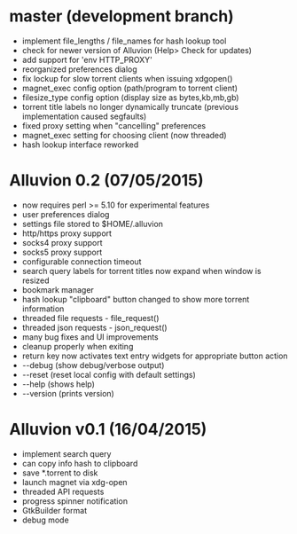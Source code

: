 # master (development branch)

* implement file_lengths / file_names for hash lookup tool
* check for newer version of Alluvion (Help> Check for updates)
* add support for 'env HTTP_PROXY'
* reorganized preferences dialog
* fix lockup for slow torrent clients when issuing xdgopen()
* magnet_exec config option (path/program to torrent client)
* filesize_type config option (display size as bytes,kb,mb,gb)
* torrent title labels no longer dynamically truncate 
  (previous implementation caused segfaults)
* fixed proxy setting when "cancelling" preferences
* magnet_exec setting for choosing client (now threaded)
* hash lookup interface reworked 

# Alluvion 0.2 (07/05/2015)

* now requires perl >= 5.10 for experimental features
* user preferences dialog
* settings file stored to $HOME/.alluvion
* http/https proxy support
* socks4 proxy support
* socks5 proxy support
* configurable connection timeout
* search query labels for torrent titles now expand when window is resized
* bookmark manager
* hash lookup "clipboard" button changed to show more torrent information
* threaded file requests - file_request()
* threaded json requests - json_request()
* many bug fixes and UI improvements
* cleanup properly when exiting
* return key now activates text entry widgets for appropriate button action
* --debug (show debug/verbose output)
* --reset (reset local config with default settings)
* --help (shows help)
* --version (prints version)


# Alluvion v0.1 (16/04/2015)

* implement search query
* can copy info hash to clipboard
* save *.torrent to disk
* launch magnet via xdg-open
* threaded API requests
* progress spinner notification
* GtkBuilder format
* debug mode
